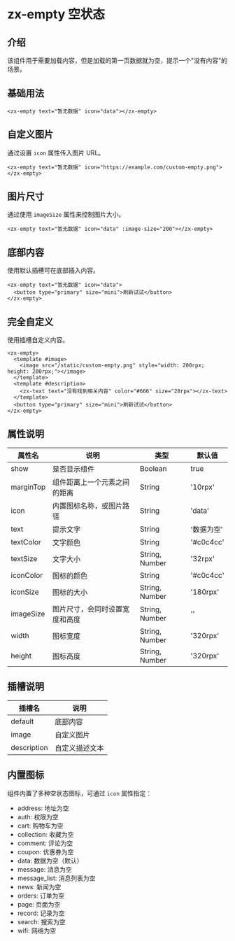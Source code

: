 # zx-empty 空状态

## 介绍

该组件用于需要加载内容，但是加载的第一页数据就为空，提示一个"没有内容"的场景。

## 基础用法

```vue
<zx-empty text="暂无数据" icon="data"></zx-empty>
```

## 自定义图片

通过设置 `icon` 属性传入图片 URL。

```vue
<zx-empty text="暂无数据" icon="https://example.com/custom-empty.png"></zx-empty>
```

## 图片尺寸

通过使用 `imageSize` 属性来控制图片大小。

```vue
<zx-empty text="暂无数据" icon="data" :image-size="200"></zx-empty>
```

## 底部内容

使用默认插槽可在底部插入内容。

```vue
<zx-empty text="暂无数据" icon="data">
  <button type="primary" size="mini">刷新试试</button>
</zx-empty>
```

## 完全自定义

使用插槽自定义内容。

```vue
<zx-empty>
  <template #image>
    <image src="/static/custom-empty.png" style="width: 200rpx; height: 200rpx;"></image>
  </template>
  <template #description>
    <zx-text text="没有找到相关内容" color="#666" size="28rpx"></zx-text>
  </template>
  <button type="primary" size="mini">刷新试试</button>
</zx-empty>
```

## 属性说明

| 属性名     | 说明                           | 类型            | 默认值     |
| ---------- | ------------------------------ | --------------- | ---------- |
| show       | 是否显示组件                   | Boolean         | true       |
| marginTop  | 组件距离上一个元素之间的距离   | String          | '10rpx'    |
| icon       | 内置图标名称，或图片路径       | String          | 'data'     |
| text       | 提示文字                       | String          | '数据为空' |
| textColor  | 文字颜色                       | String          | '#c0c4cc'  |
| textSize   | 文字大小                       | String, Number  | '32rpx'    |
| iconColor  | 图标的颜色                     | String          | '#c0c4cc'  |
| iconSize   | 图标的大小                     | String, Number  | '180rpx'   |
| imageSize  | 图片尺寸，会同时设置宽度和高度 | String, Number  | ''         |
| width      | 图标宽度                       | String, Number  | '320rpx'   |
| height     | 图标高度                       | String, Number  | '320rpx'   |

## 插槽说明

| 插槽名      | 说明           |
| ----------- | -------------- |
| default     | 底部内容       |
| image       | 自定义图片     |
| description | 自定义描述文本 |

## 内置图标

组件内置了多种空状态图标，可通过 `icon` 属性指定：

- address: 地址为空
- auth: 权限为空
- cart: 购物车为空
- collection: 收藏为空
- comment: 评论为空
- coupon: 优惠券为空
- data: 数据为空（默认）
- message: 消息为空
- message_list: 消息列表为空
- news: 新闻为空
- orders: 订单为空
- page: 页面为空
- record: 记录为空
- search: 搜索为空
- wifi: 网络为空
